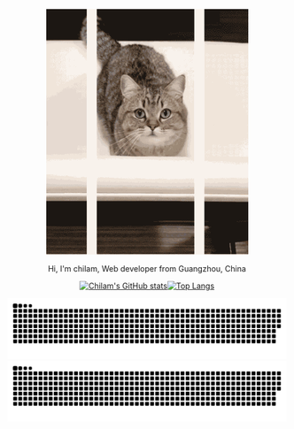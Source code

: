 
<div align=center>
  <img src="https://raw.githubusercontent.com/ch1lam/ch1lam/main/cat.gif" />
  <p>
    Hi, I'm chilam, Web developer from Guangzhou, China
  </p>
  
  [![Chilam's GitHub stats](https://github-readme-stats.vercel.app/api?username=ch1lam&count_private=true&show_icons=true&icon_color=805AD5&text_color=718096&bg_color=ffffff&hide_title=true&hide_border=true)]()[![Top Langs](https://github-readme-stats.vercel.app/api/top-langs/?username=ch1lam&layout=compact&langs_count=10&hide_title=true&hide_border=true)]()

  ![github contribution grid snake animation](https://raw.githubusercontent.com/ch1lam/ch1lam/output/github-contribution-grid-snake-dark.svg#gh-dark-mode-only)![github contribution grid snake animation](https://raw.githubusercontent.com/ch1lam/ch1lam/output/github-contribution-grid-snake.svg#gh-light-mode-only)
</div>


